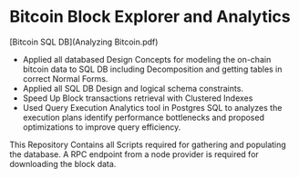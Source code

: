 # Bitcoin Block Explorer and Analytics

[Bitcoin SQL DB](Analyzing Bitcoin.pdf)

- Applied all databased Design Concepts for modeling the on-chain bitcoin data to SQL DB including Decomposition and getting tables in correct Normal Forms.
- Applied all SQL DB Design and logical schema constraints.
- Speed Up Block transactions retrieval with Clustered Indexes
- Used Query Execution Analytics tool in Postgres SQL to analyzes the execution plans identify performance bottlenecks and proposed optimizations to improve query efficiency.

This Repository Contains all Scripts required for gathering and populating the database.
A RPC endpoint from a node provider is required for downloading the block data.
